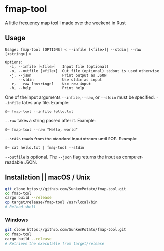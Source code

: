 # fmap-tool
A little frequency map tool I made over the weekend in Rust

## Usage
```
Usage: fmap-tool [OPTIONS] < --infile [<file>]| --stdin| --raw [<string>] >

Options:
  -i, --infile [<file>]   Input file (optional)
  -o, --outfile [<file>]  Out file (optional) stdout is used otherwise
  -j, --json              Print output as JSON
      --stdin             Use stdin as input
  -r, --raw [<string>]    Use raw input
  -h, --help              Print help
```

One of the input arguments `--infile`, `--raw`, or `--stdin` must be specified.
`--infile` takes any file. Example:
```
$~ fmap-tool --infile hello.txt
```
`--raw` takes a string passed after it. Example:
```
$~ fmap-tool --raw "Hello, world"
```
`--stdin` reads from the standard input stream until EOF. Example:
```
$~ cat hello.txt | fmap-tool --stdin
```

`--outfile` is optional.
The `--json` flag returns the input as computer-readable JSON.

## Installation || macOS / Unix
```sh
git clone https://github.com/SunkenPotato/fmap-tool.git
cd fmap-tool
cargo build --release
cp target/release/fmap-tool /usr/local/bin
# Reload shell
```
### Windows
```sh
git clone https://github.com/SunkenPotato/fmap-tool.git
cd fmap-tool
cargo build --release
# Retrieve the executable from target/release
```